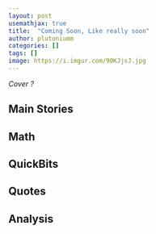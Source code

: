 ```yaml
---
layout: post
usemathjax: true
title:  "Coming Soon, Like really soon"
author: plutoniumm
categories: []
tags: []
image: https://i.imgur.com/90KJjsJ.jpg
---
```


*Cover ?*

## Main Stories


## Math


## QuickBits


## Quotes


## Analysis